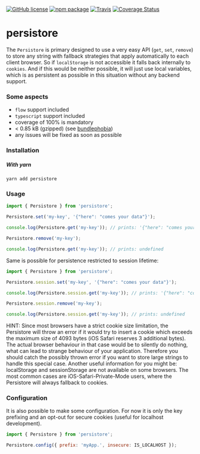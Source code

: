 [![GitHub license][license-image]][license-url]
[![npm package][npm-image]][npm-url] 
[![Travis][build-image]][build-url]
[![Coverage Status][coveralls-image]][coveralls-url]

# persistore

The `Persistore` is primary designed to use a very easy API (`get`, `set`, `remove`)
to store any string with fallback strategies that apply automatically to each
client browser. So if `localStorage` is not accessible it falls back internally to `cookies`.
And if this would be neither possible, it will just use local variables, which is as
persistent as possible in this situation without any backend support.

### Some aspects
- `flow` support included
- `typescript` support included
- coverage of 100% is mandatory
- < 0.85 kB (gzipped) (see [bundlephobia](https://bundlephobia.com/result?p=persistore))
- any issues will be fixed as soon as possible

### Installation
##### With yarn
```
yarn add persistore
```

### Usage
```js
import { Persistore } from 'persistore';

Persistore.set('my-key', '{"here": "comes your data"}');

console.log(Persistore.get('my-key')); // prints: '{"here": "comes your data"}'

Persistore.remove('my-key');

console.log(Persistore.get('my-key')); // prints: undefined
```
Same is possible for persistence restricted to session lifetime:
```js
import { Persistore } from 'persistore';

Persistore.session.set('my-key', '{"here": "comes your data"}');

console.log(Persistore.session.get('my-key')); // prints: '{"here": "comes your data"}'

Persistore.session.remove('my-key');

console.log(Persistore.session.get('my-key')); // prints: undefined
```
HINT: Since most browsers have a strict cookie size limitation, the Persistore will throw an error if
it would try to insert a cookie which exceeds the maximum size of 4093 bytes (iOS Safari reserves 3 additional bytes).
The actual browser behaviour in that case would be to silently do nothing, what can lead to strange behaviour of your application.
Therefore you should catch the possibly thrown error if you want to store large strings to handle this special case.
Another useful information for you might be: localStorage and sessionStorage are not available on some browsers. The
most common cases are iOS-Safari-Private-Mode users, where the Persistore will always fallback to cookies.

### Configuration
It is also possible to make some configuration. For now it is only the key prefixing and an opt-out for secure cookies (useful for localhost development).
```js
import { Persistore } from 'persistore';

Persistore.config({ prefix: 'myApp.', insecure: IS_LOCALHOST });
```
  
[license-image]: https://img.shields.io/badge/license-MIT-blue.svg
[license-url]: https://github.com/fdc-viktor-luft/persistore/blob/master/LICENSE
[build-image]: https://img.shields.io/travis/fdc-viktor-luft/persistore/master.svg?style=flat-square
[build-url]: https://travis-ci.org/fdc-viktor-luft/persistore
[npm-image]: https://img.shields.io/npm/v/persistore.svg?style=flat-square
[npm-url]: https://www.npmjs.org/package/persistore
[coveralls-image]: https://coveralls.io/repos/github/fdc-viktor-luft/persistore/badge.svg?branch=master
[coveralls-url]: https://coveralls.io/github/fdc-viktor-luft/persistore?branch=master
